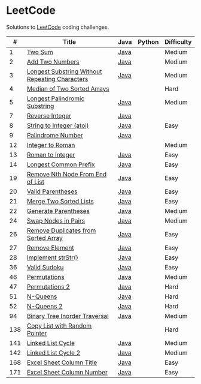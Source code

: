 LeetCode
========

Solutions to [LeetCode](https://oj.leetcode.com/) coding challenges.

| #   | Title | Java | Python | Difficulty |
|-----|-------|------|--------|------------|
| 1   |[Two Sum](https://oj.leetcode.com/problems/two-sum/)|[Java](https://github.com/mirandaio/leetcode/blob/master/src/TwoSum/Solution.java)| |Medium|
| 2   |[Add Two Numbers](https://oj.leetcode.com/problems/add-two-numbers/) |[Java](https://github.com/mirandaio/leetcode/blob/master/src/AddTwoNumbers/Solution.java)| |Medium|
| 3   |[Longest Substring Without Repeating Characters](https://oj.leetcode.com/problems/longest-substring-without-repeating-characters/)|[Java](https://github.com/mirandaio/leetcode/blob/master/src/LongestRepeatingChars/Solution.java)| |Medium|
| 4   |[Median of Two Sorted Arrays](https://oj.leetcode.com/problems/median-of-two-sorted-arrays/)|| |Hard|
| 5   |[Longest Palindromic Substring](https://oj.leetcode.com/problems/longest-palindromic-substring/)|[Java](https://github.com/mirandaio/leetcode/tree/master/src/LongestPalindromicSubstring)| | Medium |
| 7   |[Reverse Integer](https://oj.leetcode.com/problems/reverse-integer/)|[Java](https://github.com/mirandaio/leetcode/tree/master/src/ReverseInteger)|||Easy|
| 8   |[String to Integer (atoi)](https://oj.leetcode.com/problems/string-to-integer-atoi/)|[Java](https://github.com/mirandaio/leetcode/blob/master/src/Atoi/Solution.java)| |Easy|
| 9   |[Palindrome Number](https://oj.leetcode.com/problems/palindrome-number/)|[Java](https://github.com/mirandaio/leetcode/blob/master/src/PalindromeNumber/Solution.java)
| 12  |[Integer to Roman](https://oj.leetcode.com/problems/integer-to-roman/)| | | Medium |
| 13  |[Roman to Integer](https://oj.leetcode.com/problems/roman-to-integer/)|[Java](https://github.com/mirandaio/leetcode/blob/master/src/RomanToInteger/Solution.java)| | Easy |
| 14  |[Longest Common Prefix](https://oj.leetcode.com/problems/longest-common-prefix/)|[Java](https://github.com/mirandaio/leetcode/blob/master/src/LongestCommonPrefix/Solution.java)||Easy|
| 19  |[Remove Nth Node From End of List](https://oj.leetcode.com/problems/remove-nth-node-from-end-of-list/)|[Java](https://github.com/mirandaio/leetcode/blob/master/src/RemoveNth/Solution.java)||Easy|
| 20  |[Valid Parentheses](https://oj.leetcode.com/problems/valid-parentheses/)|[Java](https://github.com/mirandaio/leetcode/blob/master/src/ValidParentheses/Solution.java)||Easy|
| 21  |[Merge Two Sorted Lists](https://oj.leetcode.com/problems/merge-two-sorted-lists/)|[Java](https://github.com/mirandaio/leetcode/blob/master/src/MergeLists/Solution.java)||Easy|
| 22  |[Generate Parentheses](https://oj.leetcode.com/problems/generate-parentheses/)|[Java](https://github.com/mirandaio/leetcode/blob/master/src/GenerateParentheses/Solution.java)||Medium|
| 24  |[Swap Nodes in Pairs](https://oj.leetcode.com/problems/swap-nodes-in-pairs/)|[Java](https://github.com/mirandaio/leetcode/blob/master/src/SwapNodesInPairs/Solution.java)||Medium|
| 26  |[Remove Duplicates from Sorted Array](https://oj.leetcode.com/problems/remove-duplicates-from-sorted-array/)|[Java](https://github.com/mirandaio/leetcode/blob/master/src/RemoveDuplicatesArray/Solution.java)||Easy|
| 27  |[Remove Element](https://oj.leetcode.com/problems/remove-element/)|[Java](https://github.com/mirandaio/leetcode/blob/master/src/RemoveElement/Solution.java)||Easy|
| 28  |[Implement strStr()](https://oj.leetcode.com/problems/implement-strstr/)|[Java](https://github.com/mirandaio/leetcode/blob/master/src/ImplementstrStr/Solution.java)||Easy|
| 36  |[Valid Sudoku](https://oj.leetcode.com/problems/valid-sudoku/)|[Java](https://github.com/mirandaio/leetcode/blob/master/src/ValidSudoku/Solution.java)||Easy|
| 46  |[Permutations](https://oj.leetcode.com/problems/permutations/)|[Java](https://github.com/mirandaio/leetcode/blob/master/src/Permutations/Solution.java)||Medium|
| 47  |[Permutations 2](https://oj.leetcode.com/problems/permutations-ii/)|[Java](https://github.com/mirandaio/leetcode/tree/master/src/Permutations2)||Hard|
| 51  |[N-Queens](https://oj.leetcode.com/problems/n-queens/)|[Java](https://github.com/mirandaio/leetcode/tree/master/src/NQueens)||Hard|
| 52  |[N-Queens 2](https://oj.leetcode.com/problems/n-queens-ii/)|[Java](https://github.com/mirandaio/leetcode/blob/master/src/NQueens2/Solution.java)||Hard|
| 94  |[Binary Tree Inorder Traversal](https://oj.leetcode.com/problems/binary-tree-inorder-traversal/)|[Java](https://github.com/mirandaio/leetcode/blob/master/src/BinaryTreeInorder/Solution.java)| | Medium |
| 138 |[Copy List with Random Pointer](https://oj.leetcode.com/problems/copy-list-with-random-pointer/)| | |Hard|
| 141 |[Linked List Cycle](https://oj.leetcode.com/problems/linked-list-cycle/)|[Java](https://github.com/mirandaio/leetcode/blob/master/src/LinkedListCycle/Solution.java)| |Medium|
| 142 |[Linked List Cycle 2](https://oj.leetcode.com/problems/linked-list-cycle-ii/)|[Java](https://github.com/mirandaio/leetcode/blob/master/src/LinkedListCycle2/Solution.java)| |Medium|
| 168 |[Excel Sheet Column Title](https://oj.leetcode.com/problems/excel-sheet-column-title/)|[Java](https://github.com/mirandaio/leetcode/blob/master/src/ExcelColumn/Solution.java) | |Easy|
| 171 |[Excel Sheet Column Number](https://oj.leetcode.com/problems/excel-sheet-column-number/)|[Java](https://github.com/mirandaio/leetcode/blob/master/src/ExcelColumnNumber/Solution.java)| |Easy|
